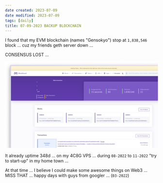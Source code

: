```yaml
---
date created: 2023-07-09
date modified: 2023-07-09
tags: [daily]
title: 07-09-2023 BACKUP BLOCKCHAIN
---
```


I found that my EVM blockchain (names "Gensokyo") stop at `1,838,546` block ...
cuz my friends geth server down ...

CONSENSUS LOST ...

![](/public/images/07-09-2023-BACKUP-BLOCKCHAIN.png)

It already uptime 348d ... on my 4C8G VPS ...
during `08-2022` to `11-2022` "try to start-up" in my home town ...

At that time ... 
I believe I could make some awesome things on Web3 ...
MISS THAT ... happy days with guys from googler ... (`03-2022`)
